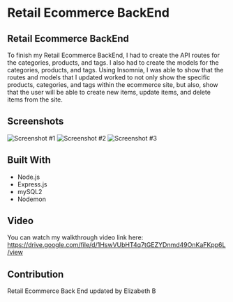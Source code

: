 # Retail Ecommerce BackEnd

## Retail Ecommerce BackEnd
To finish my Retail Ecommerce BackEnd, I had to create the API routes for the categories, products, and tags. I also had to create the models for the categories, products, and tags. Using Insomnia, I was able to show that the routes and models that I updated worked to not only show the specific products, categories, and tags within the ecommerce site, but also, show that the user will be able to create new items, update items, and delete items from the site. 

## Screenshots
![Screenshot #1](https://github.com/ebeltz/retail-ecommerce-back-end/blob/main/public/images/screenshot1.png)
![Screenshot #2](https://github.com/ebeltz/retail-ecommerce-back-end/blob/main/public/images/screenshot2.png)
![Screenshot #3](https://github.com/ebeltz/retail-ecommerce-back-end/blob/main/public/images/screenshot3.png)

## Built With
* Node.js
* Express.js
* mySQL2
* Nodemon

## Video
You can watch my walkthrough video link here: https://drive.google.com/file/d/1HswVUbHT4q7tGEZYDnmd49OnKaFKpp6L/view

## Contribution
Retail Ecommerce Back End updated by Elizabeth B

